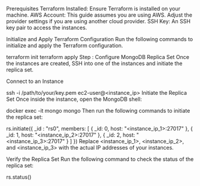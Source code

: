 Prerequisites
Terraform Installed: Ensure Terraform is installed on your machine.
AWS Account: This guide assumes you are using AWS. Adjust the provider settings if you are using another cloud provider.
SSH Key: An SSH key pair to access the instances.

Initialize and Apply Terraform Configuration
Run the following commands to initialize and apply the Terraform configuration.


terraform init
terraform apply
Step : Configure MongoDB Replica Set
Once the instances are created, SSH into one of the instances and initiate the replica set.

Connect to an Instance

ssh -i /path/to/your/key.pem ec2-user@<instance_ip>
Initiate the Replica Set
Once inside the instance, open the MongoDB shell:


docker exec -it mongo mongo
Then run the following commands to initiate the replica set:


rs.initiate({
  _id : "rs0",
  members: [
    { _id: 0, host: "<instance_ip_1>:27017" },
    { _id: 1, host: "<instance_ip_2>:27017" },
    { _id: 2, host: "<instance_ip_3>:27017" }
  ]
})
Replace <instance_ip_1>, <instance_ip_2>, and <instance_ip_3> with the actual IP addresses of your instances.

Verify the Replica Set
Run the following command to check the status of the replica set:


rs.status()
